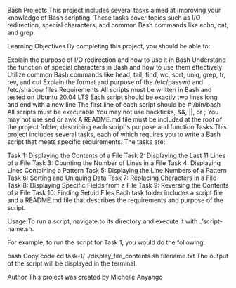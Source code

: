 Bash Projects
This project includes several tasks aimed at improving your knowledge of Bash scripting. These tasks cover topics such as I/O redirection, special characters, and common Bash commands like echo, cat, and grep.

Learning Objectives
By completing this project, you should be able to:

Explain the purpose of I/O redirection and how to use it in Bash
Understand the function of special characters in Bash and how to use them effectively
Utilize common Bash commands like head, tail, find, wc, sort, uniq, grep, tr, rev, and cut
Explain the format and purpose of the /etc/passwd and /etc/shadow files
Requirements
All scripts must be written in Bash and tested on Ubuntu 20.04 LTS
Each script should be exactly two lines long and end with a new line
The first line of each script should be #!/bin/bash
All scripts must be executable
You may not use backticks, &&, ||, or ;
You may not use sed or awk
A README.md file must be included at the root of the project folder, describing each script's purpose and function
Tasks
This project includes several tasks, each of which requires you to write a Bash script that meets specific requirements. The tasks are:

Task 1: Displaying the Contents of a File
Task 2: Displaying the Last 11 Lines of a File
Task 3: Counting the Number of Lines in a File
Task 4: Displaying Lines Containing a Pattern
Task 5: Displaying the Line Numbers of a Pattern
Task 6: Sorting and Uniquing Data
Task 7: Replacing Characters in a File
Task 8: Displaying Specific Fields from a File
Task 9: Reversing the Contents of a File
Task 10: Finding Setuid Files
Each task folder includes a script file and a README.md file that describes the requirements and purpose of the script.

Usage
To run a script, navigate to its directory and execute it with ./script-name.sh.

For example, to run the script for Task 1, you would do the following:

bash
Copy code
cd task-1/
./display_file_contents.sh filename.txt
The output of the script will be displayed in the terminal.

Author
This project was created by Michelle Anyango
